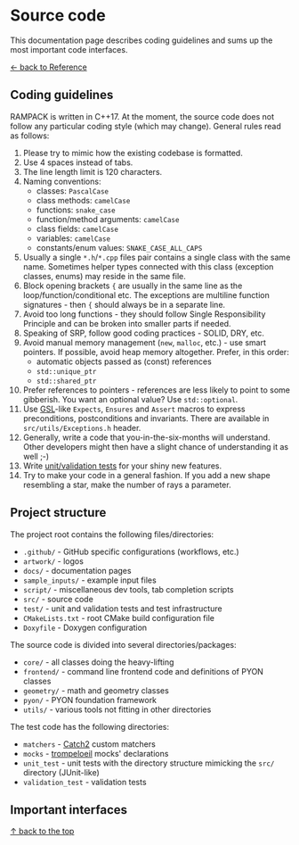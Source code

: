 # Source code

This documentation page describes coding guidelines and sums up the most important code interfaces.

[&larr; back to Reference](reference.md)


## Coding guidelines

RAMPACK is written in C++17. At the moment, the source code does not follow any particular coding style (which may
change). General rules read as follows:

1.  Please try to mimic how the existing codebase is formatted.
2.  Use 4 spaces instead of tabs.
3.  The line length limit is 120 characters.
4.  Naming conventions:
    - classes: `PascalCase`
    - class methods: `camelCase`
    - functions: `snake_case`
    - function/method arguments: `camelCase`
    - class fields: `camelCase`
    - variables: `camelCase`
    - constants/enum values: `SNAKE_CASE_ALL_CAPS`
5.  Usually a single `*.h`/`*.cpp` files pair contains a single class with the same name. Sometimes helper types
    connected with this class (exception classes, enums) may reside in the same file.
6.  Block opening brackets `{` are usually in the same line as the loop/function/conditional etc. The exceptions are
    multiline function signatures - then `{` should always be in a separate line.
7.  Avoid too long functions - they should follow Single Responsibility Principle and can be broken into smaller parts
    if needed.
8.  Speaking of SRP, follow good coding practices - SOLID, DRY, etc.
9.  Avoid manual memory management (`new`, `malloc`, etc.) - use smart pointers. If possible, avoid heap memory
    altogether. Prefer, in this order:
    - automatic objects passed as (const) references
    - `std::unique_ptr`
    - `std::shared_ptr`
10. Prefer references to pointers - references are less likely to point to some gibberish. You want an optional value?
    Use `std::optional`.
11. Use [GSL](https://isocpp.github.io/CppCoreGuidelines/CppCoreGuidelines)-like `Expects`, `Ensures` and `Assert`
    macros to express preconditions, postconditions and invariants. There are available in `src/utils/Exceptions.h`
    header.
12. Generally, write a code that you-in-the-six-months will understand. Other developers might then have a slight chance
    of understanding it as well ;-)
13. Write [unit/validation tests](contributing.md#testing) for your shiny new features.
14. Try to make your code in a general fashion. If you add a new shape resembling a star, make the number of rays a 
    parameter.


## Project structure

The project root contains the following files/directories:
- `.github/` - GitHub specific configurations (workflows, etc.)
- `artwork/` - logos
- `docs/` - documentation pages
- `sample_inputs/` - example input files
- `script/` - miscellaneous dev tools, tab completion scripts
- `src/` - source code
- `test/` - unit and validation tests and test infrastructure
- `CMakeLists.txt` - root CMake build configuration file
- `Doxyfile` - Doxygen configuration

The source code is divided into several directories/packages:
- `core/` - all classes doing the heavy-lifting
- `frontend/` - command line frontend code and definitions of PYON classes
- `geometry/` - math and geometry classes
- `pyon/` - PYON foundation framework
- `utils/` - various tools not fitting in other directories

The test code has the following directories:
- `matchers` - [Catch2](https://github.com/catchorg/Catch2) custom matchers
- `mocks` - [trompeloeil](https://github.com/rollbear/trompeloeil) mocks' declarations
- `unit_test` - unit tests with the directory structure mimicking the `src/` directory (JUnit-like)
- `validation_test` - validation tests


## Important interfaces




[&uarr; back to the top](#source-code)